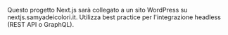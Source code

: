 <!-- Use this file to provide workspace-specific custom instructions to Copilot. For more details, visit https://code.visualstudio.com/docs/copilot/copilot-customization#_use-a-githubcopilotinstructionsmd-file -->

Questo progetto Next.js sarà collegato a un sito WordPress su nextjs.samyadeicolori.it. Utilizza best practice per l'integrazione headless (REST API o GraphQL).
